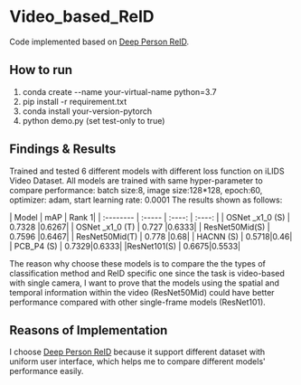 # Video_based_ReID
Code implemented based on [Deep Person ReID](https://github.com/KaiyangZhou/deep-person-reid).
## How to run
1. conda create --name your-virtual-name python=3.7
2. pip install -r requirement.txt
3. conda install your-version-pytorch
4. python demo.py (set test-only to true)
## Findings & Results
Trained and tested 6 different models with different loss function on iLIDS Video Dataset. All models are trained with same hyper-parameter to compare performance:
batch size:8, image size:128*128, epoch:60, optimizer: adam, start learning rate: 0.0001
The results shown as follows:

| Model        |  mAP  |  Rank 1|
| :--------  | :-----  | :----:  | :----:  |
| OSNet _x1_0 (S) | 0.7328 |0.6267|
| OSNet _x1_0 (T) | 0.727 |0.6333|
| ResNet50Mid(S) | 0.7596 |0.6467|
| ResNet50Mid(T) | 0.778 |0.68|
| HACNN (S) | 0.5718|0.46|
| PCB_P4 (S) | 0.7329|0.6333|
|ResNet101(S) | 0.6675|0.5533|

The reason why choose these models is to compare the the types of classification method and ReID specific one since
the task is video-based with single camera, I want to prove that the models using the spatial and temporal information
within the video (ResNet50Mid) could have better performance compared with other single-frame models (ResNet101).

## Reasons of Implementation
I choose [Deep Person ReID](https://github.com/KaiyangZhou/deep-person-reid) because it support different dataset with
uniform user interface, which helps me to compare different models' performance easily.